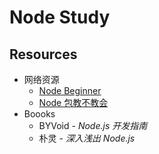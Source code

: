 # Node Study

## Resources

- 网络资源
  - [Node Beginner](https://www.nodebeginner.org/index-zh-cn.html)
  - [Node 包教不教会](https://github.com/alsotang/node-lessons)
- Boooks
  - BYVoid - *Node.js 开发指南*
  - 朴灵 - *深入浅出 Node.js*
